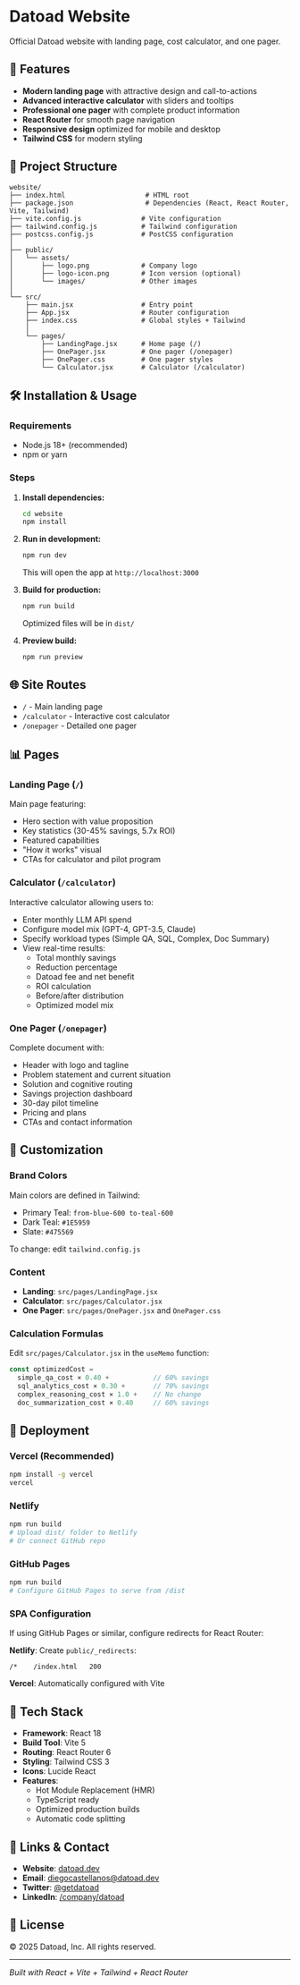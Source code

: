 # Datoad Website

Official Datoad website with landing page, cost calculator, and one pager.

## 🚀 Features

- **Modern landing page** with attractive design and call-to-actions
- **Advanced interactive calculator** with sliders and tooltips
- **Professional one pager** with complete product information
- **React Router** for smooth page navigation
- **Responsive design** optimized for mobile and desktop
- **Tailwind CSS** for modern styling

## 📁 Project Structure

```
website/
├── index.html                    # HTML root
├── package.json                  # Dependencies (React, React Router, Vite, Tailwind)
├── vite.config.js               # Vite configuration
├── tailwind.config.js           # Tailwind configuration
├── postcss.config.js            # PostCSS configuration
│
├── public/
│   └── assets/
│       ├── logo.png             # Company logo
│       ├── logo-icon.png        # Icon version (optional)
│       └── images/              # Other images
│
└── src/
    ├── main.jsx                 # Entry point
    ├── App.jsx                  # Router configuration
    ├── index.css                # Global styles + Tailwind
    │
    └── pages/
        ├── LandingPage.jsx      # Home page (/)
        ├── OnePager.jsx         # One pager (/onepager)
        ├── OnePager.css         # One pager styles
        └── Calculator.jsx       # Calculator (/calculator)
```

## 🛠️ Installation & Usage

### Requirements
- Node.js 18+ (recommended)
- npm or yarn

### Steps

1. **Install dependencies:**
   ```bash
   cd website
   npm install
   ```

2. **Run in development:**
   ```bash
   npm run dev
   ```
   This will open the app at `http://localhost:3000`

3. **Build for production:**
   ```bash
   npm run build
   ```
   Optimized files will be in `dist/`

4. **Preview build:**
   ```bash
   npm run preview
   ```

## 🌐 Site Routes

- `/` - Main landing page
- `/calculator` - Interactive cost calculator
- `/onepager` - Detailed one pager

## 📊 Pages

### Landing Page (`/`)
Main page featuring:
- Hero section with value proposition
- Key statistics (30-45% savings, 5.7x ROI)
- Featured capabilities
- "How it works" visual
- CTAs for calculator and pilot program

### Calculator (`/calculator`)
Interactive calculator allowing users to:
- Enter monthly LLM API spend
- Configure model mix (GPT-4, GPT-3.5, Claude)
- Specify workload types (Simple QA, SQL, Complex, Doc Summary)
- View real-time results:
  - Total monthly savings
  - Reduction percentage
  - Datoad fee and net benefit
  - ROI calculation
  - Before/after distribution
  - Optimized model mix

### One Pager (`/onepager`)
Complete document with:
- Header with logo and tagline
- Problem statement and current situation
- Solution and cognitive routing
- Savings projection dashboard
- 30-day pilot timeline
- Pricing and plans
- CTAs and contact information

## 🎨 Customization

### Brand Colors
Main colors are defined in Tailwind:
- Primary Teal: `from-blue-600 to-teal-600`
- Dark Teal: `#1E5959`
- Slate: `#475569`

To change: edit `tailwind.config.js`

### Content
- **Landing**: `src/pages/LandingPage.jsx`
- **Calculator**: `src/pages/Calculator.jsx`
- **One Pager**: `src/pages/OnePager.jsx` and `OnePager.css`

### Calculation Formulas
Edit `src/pages/Calculator.jsx` in the `useMemo` function:
```javascript
const optimizedCost =
  simple_qa_cost × 0.40 +           // 60% savings
  sql_analytics_cost × 0.30 +       // 70% savings
  complex_reasoning_cost × 1.0 +    // No change
  doc_summarization_cost × 0.40     // 60% savings
```

## 🚀 Deployment

### Vercel (Recommended)
```bash
npm install -g vercel
vercel
```

### Netlify
```bash
npm run build
# Upload dist/ folder to Netlify
# Or connect GitHub repo
```

### GitHub Pages
```bash
npm run build
# Configure GitHub Pages to serve from /dist
```

### SPA Configuration
If using GitHub Pages or similar, configure redirects for React Router:

**Netlify**: Create `public/_redirects`:
```
/*    /index.html   200
```

**Vercel**: Automatically configured with Vite

## 📝 Tech Stack

- **Framework**: React 18
- **Build Tool**: Vite 5
- **Routing**: React Router 6
- **Styling**: Tailwind CSS 3
- **Icons**: Lucide React
- **Features**:
  - Hot Module Replacement (HMR)
  - TypeScript ready
  - Optimized production builds
  - Automatic code splitting

## 🔗 Links & Contact

- **Website**: [datoad.dev](https://datoad.dev)
- **Email**: diegocastellanos@datoad.dev
- **Twitter**: [@getdatoad](https://twitter.com/getdatoad)
- **LinkedIn**: [/company/datoad](https://linkedin.com/company/datoad)

## 📄 License

© 2025 Datoad, Inc. All rights reserved.

---

*Built with React + Vite + Tailwind + React Router*
